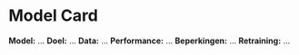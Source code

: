 # Model Card

**Model:** ...
**Doel:** ...
**Data:** ...
**Performance:** ...
**Beperkingen:** ...
**Retraining:** ...
